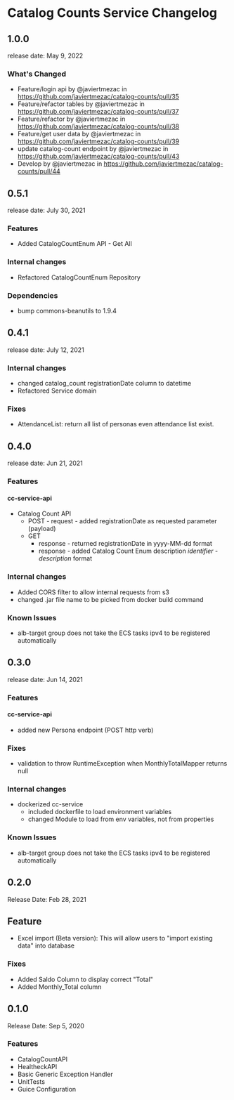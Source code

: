 # Catalog Counts Service Changelog

## 1.0.0
release date: May 9, 2022

### What's Changed
* Feature/login api by @javiertmezac in https://github.com/javiertmezac/catalog-counts/pull/35
* Feature/refactor tables by @javiertmezac in https://github.com/javiertmezac/catalog-counts/pull/37
* Feature/refactor by @javiertmezac in https://github.com/javiertmezac/catalog-counts/pull/38
* Feature/get user data by @javiertmezac in https://github.com/javiertmezac/catalog-counts/pull/39
* update catalog-count endpoint by @javiertmezac in https://github.com/javiertmezac/catalog-counts/pull/43
* Develop by @javiertmezac in https://github.com/javiertmezac/catalog-counts/pull/44

## 0.5.1
release date: July 30, 2021

### Features
- Added CatalogCountEnum API - Get All

### Internal changes
- Refactored CatalogCountEnum Repository

### Dependencies
- bump commons-beanutils to 1.9.4

## 0.4.1
release date: July 12, 2021

### Internal changes
- changed catalog_count registrationDate column to datetime
- Refactored Service domain

### Fixes
- AttendanceList: return all list of personas even attendance list exist.

## 0.4.0
release date: Jun 21, 2021

### Features
#### cc-service-api
- Catalog Count API
  - POST - request - added registrationDate as requested parameter (payload)
  - GET 
    - response - returned registrationDate in yyyy-MM-dd format
    - response - added Catalog Count Enum description _identifier - description_ format

### Internal changes
- Added CORS filter to allow internal requests from s3 
- changed .jar file name to be picked from docker build command

### Known Issues
- alb-target group does not take the ECS tasks ipv4 to be registered automatically

## 0.3.0
release date: Jun 14, 2021

### Features
#### cc-service-api
- added new Persona endpoint (POST http verb)

### Fixes
- validation to throw RuntimeException when MonthlyTotalMapper returns null

### Internal changes
- dockerized cc-service
  - included dockerfile to load environment variables
  - changed Module to load from env variables, not from properties
### Known Issues
- alb-target group does not take the ECS tasks ipv4 to be registered automatically

## 0.2.0
Release Date: Feb 28, 2021
## Feature
- Excel import (Beta version): This will allow users to "import existing data" into database
### Fixes
- Added Saldo Column to display correct "Total"
- Added Monthly_Total column

## 0.1.0
Release Date:  Sep 5, 2020
### Features
- CatalogCountAPI
- HealtheckAPI
- Basic Generic Exception Handler
- UnitTests
- Guice Configuration
